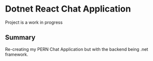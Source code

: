 # Dotnet React Chat Application

Project is a work in progress

## Summary

Re-creating my PERN Chat Application but with the backend being .net framework.
